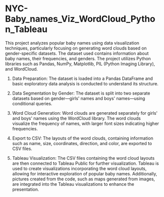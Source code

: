 # NYC-Baby_names_Viz_WordCloud_Python_Tableau
This project analyzes popular baby names using data visualization techniques, particularly focusing on generating word clouds based on gender-specific datasets. The dataset used contains information about baby names, their frequencies, and genders. The project utilizes Python libraries such as Pandas, NumPy, Matplotlib, PIL (Python Imaging Library), and WordCloud.

1. Data Preparation:
   The dataset is loaded into a Pandas DataFrame and basic exploratory data analysis is conducted to understand its structure.

3. Data Segmentation by Gender:
   The dataset is split into two separate datasets based on gender—girls' names and boys' names—using conditional queries.

5. Word Cloud Generation:
   Word clouds are generated separately for girls' and boys' names using the WordCloud library. The word clouds visualize the frequency of names, with larger font sizes indicating higher frequencies.

7. Export to CSV:
   The layouts of the word clouds, containing information such as name, size, coordinates, direction, and color, are exported to CSV files.

9. Tableau Visualization:
    The CSV files containing the word cloud layouts are then connected to Tableau Public for further visualization. Tableau is used to create visualizations incorporating the word cloud layouts, allowing for interactive exploration of popular baby names. Additionally, pictures created from the code, such as maps generated from images, are integrated into the Tableau visualizations to enhance the presentation.
